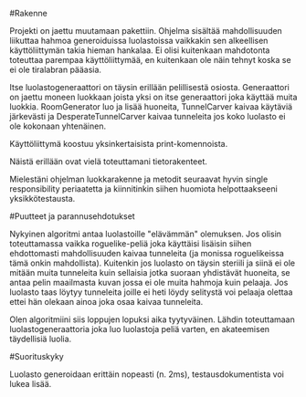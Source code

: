 #Rakenne

Projekti on jaettu muutamaan pakettiin. Ohjelma sisältää mahdollisuuden liikuttaa hahmoa generoiduissa luolastoissa vaikkakin sen alkeellisen käyttöliittymän takia hieman hankalaa. Ei olisi kuitenkaan mahdotonta toteuttaa parempaa käyttöliittymää, en kuitenkaan ole näin tehnyt koska se ei ole tiralabran pääasia.

Itse luolastogeneraattori on täysin erillään pelillisestä osiosta. Generaattori on jaettu moneen luokkaan joista yksi on itse generaattori joka käyttää muita luokkia. RoomGenerator luo ja lisää huoneita, TunnelCarver kaivaa käytäviä järkevästi ja DesperateTunnelCarver kaivaa tunneleita jos koko luolasto ei ole kokonaan yhtenäinen.

Käyttöliittymä koostuu yksinkertaisista print-komennoista.

Näistä erillään ovat vielä toteuttamani tietorakenteet.

Mielestäni ohjelman luokkarakenne ja metodit seuraavat hyvin single responsibility periaatetta ja kiinnitinkin siihen huomiota helpottaakseeni yksikkötestausta.


#Puutteet ja parannusehdotukset

Nykyinen algoritmi antaa luolastoille "elävämmän" olemuksen. Jos olisin toteuttamassa vaikka roguelike-peliä joka käyttäisi lisäisin siihen ehdottomasti mahdollisuuden kaivaa tunneleita (ja monissa roguelikeissa tämä onkin mahdollista). Kuitenkin jos luolasto on täysin steriili ja siinä ei ole mitään muita tunneleita kuin sellaisia jotka suoraan yhdistävät huoneita, se antaa pelin maailmasta kuvan jossa ei ole muita hahmoja kuin pelaaja. Jos luolasto taas löytyy tunneleita joille ei heti löydy selitystä voi pelaaja olettaa ettei hän olekaan ainoa joka osaa kaivaa tunneleita.

Olen algoritmiini siis loppujen lopuksi aika tyytyväinen. Lähdin toteuttamaan luolastogeneraattoria joka luo luolastoja peliä varten, en akateemisen täydellisiä luolia.

 
#Suorituskyky

Luolasto generoidaan erittäin nopeasti (n. 2ms), testausdokumentista voi lukea lisää.
